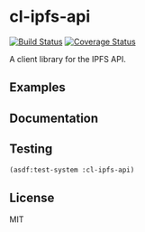 # cl-ipfs-api
[![Build Status](https://travis-ci.org/WeMeetAgain/cl-ipfs-api.svg?branch=master)](https://travis-ci.org/WeMeetAgain/cl-ipfs-api)
[![Coverage Status](https://coveralls.io/repos/WeMeetAgain/cl-ipfs-api/badge.svg?branch=master&service=github)](https://coveralls.io/github/WeMeetAgain/cl-ipfs-api?branch=master)

A client library for the IPFS API.

## Examples

## Documentation

## Testing

```lisp
(asdf:test-system :cl-ipfs-api)
```

## License

MIT
